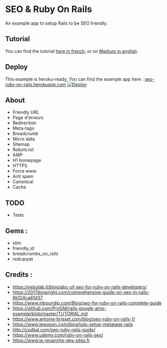 # SEO & Ruby On Rails
An example app to setup Rails to be SEO friendly.

## Tutorial
You can find the tutorial [here in french](#), or on [Medium in english](#).

## Deploy
This example is heroku-ready, You can find the example app here :
[seo-ruby-on-rails.herokuapp.com](https://seo-ruby-on-rails.herokuapp.com/)
[![Deploy](https://www.herokucdn.com/deploy/button.svg)](https://heroku.com/deploy?template=https://github.com/larevanchedessites/seo-ruby-on-rails)

## About
* Friendly URL
* Page d'erreurs
* Redirection
* Meta-tags
* Breadcrumb
* Micro data
* Sitemap
* Robots.txt
* AMP
* H1 homepage
* HTTPS
* Force www
* Anti spam
* Canonical
* Cache

## TODO
* Tests

## Gems :
* slim
* friendly_id
* breadcrumbs_on_rails
* redcarpet

## Credits :
* https://nebulab.it/blog/abc-of-seo-for-ruby-on-rails-developers/
* https://2017doneright.com/comprehensive-guide-on-seo-in-rails-8b124ca81d37
* https://www.inboundio.com/Blog/seo-for-ruby-on-rails-complete-guide
* https://github.com/ProGM/rails-google-amp-example/blob/master/TUTORIAL.md
* https://www.antoine-brisset.com/blog/seo-ruby-on-rails-1/
* https://www.lewagon.com/blog/tuto-setup-metatags-rails
* http://codkal.com/seo-ruby-rails-guide/
* https://www.udemy.com/ruby-on-rails-seo/
* https://www.la-revanche-des-sites.fr
